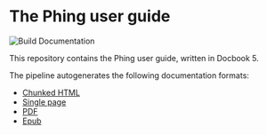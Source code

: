 # The Phing user guide

![Build Documentation](https://github.com/phingofficial/guide/workflows/Build%20Documentation/badge.svg?branch=main)

This repository contains the Phing user guide, written in Docbook 5.

The pipeline autogenerates the following documentation formats:

* [Chunked HTML](https://www.phing.info/guide/chunkhtml/)
* [Single page](https://www.phing.info/guide/hlhtml/)
* [PDF](https://www.phing.info/guide/hlpdf/manual.pdf)
* [Epub](https://www.phing.info/guide/epub/manual.epub)
